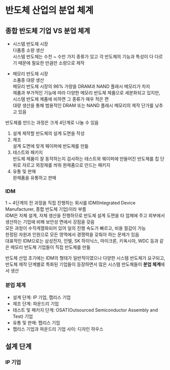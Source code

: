 # 반도체 산업의 분업 체계  

## 종합 반도체 기업 VS 분업 체계  
* 시스템 반도체 시장  
다품종 소량 생산  
시스템 반도체는 수천 ~ 수만 가지 종류가 있고 각 반도체의 기능과 특성이 다 다르기 때문에 필요한 만큼만 소량으로 제작  

* 메모리 반도체 시장  
소품종 대량 생산  
메모리 반도체 시장의 96% 가량을 DRAM과 NAND 플래시 메모리가 차지  
제품과 부가적인 기능에 따라 다양한 메모리 반도체 제품으로 세분화되고 있지만, 시스템 반도체 제품에 비하면 그 종류가 매우 적은 편  
대량 생산을 통해 범용적인 DRAM 또는 NAND 플래시 메모리의 제작 단가를 낮추고 있음  

반도체를 만드는 과정은 크게 4단계로 나눌 수 있음  
1. 설계
제작할 반도체의 설계 도면을 작성  
2. 제조  
설계 도면에 맞게 웨이퍼에 반도체를 만듦  
3. 테스트와 패키지  
반도체 제품이 잘 동작하는지 검사하는 테스트와 웨이퍼에 만들어진 반도체를 칩 단위로 자르고 외장재를 씌워 완제품으로 만드는 패키지  
4. 유통 및 판매  
완제품을 유통하고 판매  

### IDM  
1 ~ 4단계의 전 과정을 직접 진행하는 회사를 IDM(Integrated Device Manufacturer, 종합 반도체 기업)이라 부름  
IDM은 자체 설계, 자체 생산을 진행하므로 반도체 설계 도면을 타 업체에 주고 외부에서 생산하는 기업에 비해 보안성 면에서 강점을 갖음  
모든 과정이 수직계열화되어 있어 일의 진행 속도가 빠르고, 비용 절감이 가능  
한정된 자원과 인원으로 모든 영역에서 경쟁력을 갖춰야 하는 문제가 있음  
대표적인 IDM으로는 삼성전자, 인텔, SK 하이닉스, 마이크론, 키옥시아, WDC 등과 같은 메모리 반도체 기업들이 직접 반도체를 만듦  

반도체 산업 초기에는 IDM의 형태가 일반적이였으나 다양한 시스템 반도체가 요구되고, 반도체 제작 단계별로 특화된 기업들이 등장하면서 많은 시스템 반도체들이 **분업 체계**에서 생산  

### 분업 체계  
* 설계 단계: IP 기업, 팹리스 기업  
* 제조 단계: 파운드리 기업  
* 테스트 및 패키지 단계: OSAT(Outsourced Semiconductor Assembly and Test) 기업  
* 유통 및 판매: 팹리스 기업  
* 팹리스 기업과 파운드리 기업 사이: 디자인 하우스  

## 설계 단계  
### IP 기업  
